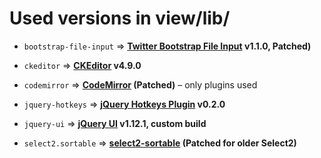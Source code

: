 # Used versions in view/lib/

+ ``bootstrap-file-input`` ⇒
  **[Twitter Bootstrap File Input](http://gregpike.net/demos/bootstrap-file-input/demo.html) v1.1.0, Patched)**

+ ``ckeditor`` ⇒
  **[CKEditor](http://ckeditor.com/) v4.9.0**

+ ``codemirror`` ⇒
  **[CodeMirror](http://codemirror.net/) (Patched)** – only plugins used

+ ``jquery-hotkeys`` ⇒
  **[jQuery Hotkeys Plugin](https://github.com/jeresig/jquery.hotkeys) v0.2.0**

+ ``jquery-ui`` ⇒
  **[jQuery UI](https://jqueryui.com/) v1.12.1, custom build**

* `select2.sortable`  ⇒
  **[select2-sortable](https://github.com/reduxframework/select2-sortable) (Patched for older Select2)**
